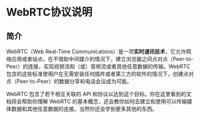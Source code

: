 # WebRTC协议说明

## 简介

WebRTC（Web Real-Time Communications）是一项**实时通讯技术**，它允许网络应用或者站点，在不借助中间媒介的情况下，建立浏览器之间点对点（Peer-to-Peer）的连接，实现视频流和（或）音频流或者其他任意数据的传输。WebRTC 包含的这些标准使用户在无需安装任何插件或者第三方的软件的情况下，创建点对点（Peer-to-Peer）的数据分享和电话会议成为可能。

WebRTC 包含了若干相互关联的 API 和协议以达到这个目标。你在这里看到的文档将会帮助你理解 WebRTC 的基本概念，还会教你如何去建立和使用可以传输媒体数据和其他任意数据的连接。当然你还会学到更多其他的东西。
